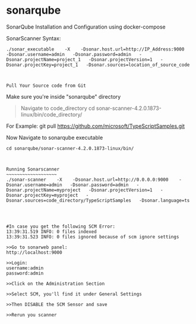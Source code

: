 # sonarqube
SonarQube Installation and Configuration using docker-compose



SonarScanner Syntax:
~~~~~~~~~~~~~~~~~~
./sonar_executable    -X    -Dsonar.host.url=http://IP_Address:9000    -Dsonar.username=admin   -Dsonar.password=admin   -Dsonar.projectName=project_1   -Dsonar.projectVersion=1   -Dsonar.projectKey=project_1   -Dsonar.sources=location_of_source_code



Pull Your Source code from Git
~~~~~~~~~~~~~~~~~~~~~~~~~~~~~~~
Make sure you're inside "sonarqube" directory
>Navigate to code_directory
cd  sonar-scanner-4.2.0.1873-linux/bin/code_directory/

For Example:
git pull https://github.com/microsoft/TypeScriptSamples.git



Now Navigate to sonarqube executable
~~~~~~~~~~~~~~~~~~~~~~~~~~~~~~~~~~~~
cd sonarqube/sonar-scanner-4.2.0.1873-linux/bin/



Running Sonarscanner
~~~~~~~~~~~~~~~~~~~
./sonar-scanner    -X    -Dsonar.host.url=http://0.0.0.0:9000    -Dsonar.username=admin   -Dsonar.password=admin   -Dsonar.projectName=myproject   -Dsonar.projectVersion=1   -Dsonar.projectKey=myproject   -Dsonar.sources=code_directory/TypeScriptSamples   -Dsonar.language=ts




#In case you get the following SCM Error: 
13:39:31.519 INFO: 0 files indexed
13:39:31.523 INFO: 0 files ignored because of scm ignore settings

>>Go to sonarweb panel:
http://localhost:9000

>>Login:
username:admin
password:admin

>>Click on the Administration Section

>>Select SCM, you'll find it under General Settings

>>Then DISABLE the SCM Sensor and save

>>Rerun you scanner



